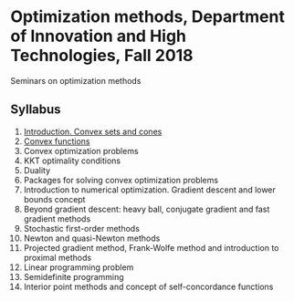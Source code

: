 # Optimization methods, Department of Innovation and High Technologies, Fall 2018 
Seminars on optimization methods

## Syllabus

1. [Introduction. Convex sets and cones](01-IntroConvex/Seminar1.pdf)
2. [Convex functions](02-MatrixCalculus/Seminar2.pdf)
3. Convex optimization problems
4. KKT optimality conditions
5. Duality
6. Packages for solving convex optimization problems
7. Introduction to numerical optimization. Gradient descent and lower bounds concept
8. Beyond gradient descent: heavy ball, conjugate gradient and fast gradient methods
9. Stochastic first-order methods
10. Newton and quasi-Newton methods
11. Projected gradient method, Frank-Wolfe method and introduction to proximal methods
12. Linear programming problem
13. Semidefinite programming
14. Interior point methods and concept of self-concordance functions 
